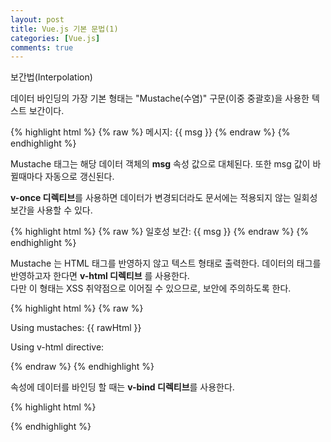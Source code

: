 ```yaml
---
layout: post
title: Vue.js 기본 문법(1)
categories: [Vue.js]
comments: true
---
```


보간법(Interpolation)

데이터 바인딩의 가장 기본 형태는 "Mustache(수염)" 구문(이중 중괄호)을 사용한 텍스트 보간이다.

{% highlight html %}
{% raw %}
<span>메시지: {{ msg }}</span>
{% endraw %}
{% endhighlight %}

Mustache 태그는 해당 데이터 객체의 **msg** 속성 값으로 대체된다. 또한 msg 값이 바뀔때마다 자동으로 갱신된다.


**v-once 디렉티브**를 사용하면 데이터가 변경되더라도 문서에는 적용되지 않는 일회성 보간을 사용할 수 있다.

{% highlight html %}
{% raw %}
<span v-once>일호성 보간: {{ msg }}</span>
{% endraw %}
{% endhighlight %}


Mustache 는 HTML 태그를 반영하지 않고 텍스트 형태로 출력한다. 데이터의 태그를 반영하고자 한다면 **v-html 디렉티브** 를 사용한다.  
다만 이 형태는 XSS 취약점으로 이어질 수 있으므로, 보안에 주의하도록 한다.

{% highlight html %}
{% raw %}
<p>Using mustaches: {{ rawHtml }}</p>
<p>Using v-html directive: <span v-html="rawHtml"></span></p>
{% endraw %}
{% endhighlight %}


속성에 데이터를 바인딩 할 때는 **v-bind 디렉티브**를 사용한다.

{% highlight html %}
<div v-bind:id="dynamicId"></div>
{% endhighlight %}





